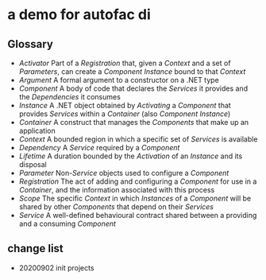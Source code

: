 # a demo for autofac di

## Glossary

- *Activator*    Part of a *Registration* that, given a *Context* and a set of *Parameters*, can create a *Component Instance* bound to that *Context*
- *Argument*     A formal argument to a constructor on a .NET type
- *Component*    A body of code that declares the *Services* it provides and the *Dependencies* it consumes
- *Instance*     A .NET object obtained by *Activating* a *Component* that provides *Services* within a *Container* (also *Component Instance*)
- *Container*    A construct that manages the *Components* that make up an application
- *Context*      A bounded region in which a specific set of *Services* is available
- *Dependency*   A *Service* required by a *Component*
- *Lifetime*     A duration bounded by the *Activation* of an *Instance* and its disposal
- *Parameter*    Non-*Service* objects used to configure a *Component*
- *Registration* The act of adding and configuring a *Component* for use in a *Container*, and the information associated with this process
- *Scope*        The specific *Context* in which *Instances* of a *Component* will be shared by other *Components* that depend on their *Services*
- *Service*      A well-defined behavioural contract shared between a providing and a consuming *Component*

## change list

- 20200902 init projects